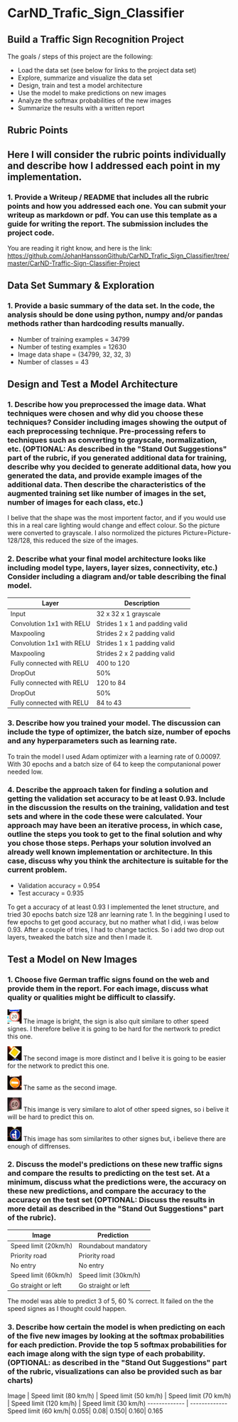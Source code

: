 # CarND_Trafic_Sign_Classifier

## Build a Traffic Sign Recognition Project

The goals / steps of this project are the following:

 * Load the data set (see below for links to the project data set)
 * Explore, summarize and visualize the data set
 * Design, train and test a model architecture
 * Use the model to make predictions on new images
 * Analyze the softmax probabilities of the new images
 * Summarize the results with a written report
 
 

## Rubric Points

## Here I will consider the rubric points individually and describe how I addressed each point in my implementation.


### 1. Provide a Writeup / README that includes all the rubric points and how you addressed each one. You can submit your writeup as markdown or pdf. You can use this template as a guide for writing the report. The submission includes the project code.

You are reading it right know, and here is the link: https://github.com/JohanHanssonGithub/CarND_Trafic_Sign_Classifier/tree/master/CarND-Traffic-Sign-Classifier-Project


## Data Set Summary & Exploration
### 1. Provide a basic summary of the data set. In the code, the analysis should be done using python, numpy and/or pandas methods rather than hardcoding results manually.

* Number of training examples = 34799
* Number of testing examples = 12630
* Image data shape = (34799, 32, 32, 3)
* Number of classes = 43

## Design and Test a Model Architecture

### 1. Describe how you preprocessed the image data. What techniques were chosen and why did you choose these techniques? Consider including images showing the output of each preprocessing technique. Pre-processing refers to techniques such as converting to grayscale, normalization, etc. (OPTIONAL: As described in the "Stand Out Suggestions" part of the rubric, if you generated additional data for training, describe why you decided to generate additional data, how you generated the data, and provide example images of the additional data. Then describe the characteristics of the augmented training set like number of images in the set, number of images for each class, etc.)

I belive that the shape was the most importent factor, and if you would use this in a real care lighting would change and effect colour. So the picture were converted to grayscale. I also normolized the pictures Picture=Picture-128/128, this reduced the size of the images. 


### 2. Describe what your final model architecture looks like including model type, layers, layer sizes, connectivity, etc.) Consider including a diagram and/or table describing the final model.

Layer         | Description
------------- | -------------
Input         | 32 x 32 x 1 grayscale
Convolution 1x1 with RELU  | Strides 1 x 1 and padding valid
Maxpooling    | Strides 2 x 2 padding valid
Convolution 1x1 with RELU | Strides 1 x 1 padding valid
Maxpooling    | Strides 2 x 2 padding valid
Fully connected with RELU | 400 to 120 
DropOut | 50% 
Fully connected with RELU | 120 to 84 
DropOut | 50% 
Fully connected with RELU | 84 to 43 




### 3. Describe how you trained your model. The discussion can include the type of optimizer, the batch size, number of epochs and any hyperparameters such as learning rate.

To train the model I used Adam optimizer with a learning rate of 0.00097. With 30 epochs and a batch size of 64 to keep the computanional power needed low. 


### 4. Describe the approach taken for finding a solution and getting the validation set accuracy to be at least 0.93. Include in the discussion the results on the training, validation and test sets and where in the code these were calculated. Your approach may have been an iterative process, in which case, outline the steps you took to get to the final solution and why you chose those steps. Perhaps your solution involved an already well known implementation or architecture. In this case, discuss why you think the architecture is suitable for the current problem.

* Validation accuracy = 0.954
* Test accuracy = 0.935

To get a accuracy of at least 0.93 I implemented the lenet structure, and tried 30  epochs batch size 128 anr learning rate 1. In the beggining I used to few epochs to get good accuracy, but  no mather what I did, i was below 0.93. After a couple of tries, I had to change tactics. So i add two drop out layers, tweaked the batch size and then I made it. 

## Test a Model on New Images


### 1. Choose five German traffic signs found on the web and provide them in the report. For each image, discuss what quality or qualities might be difficult to classify.

![Screenshot](CarND-Traffic-Sign-Classifier-Project/test_pictures_2/picture_1.jpg)
The image is bright, the sign is also quit similare to other speed signes. I therefore belive it is going to be hard for the nertwork to predict this one. 

![Screenshot](CarND-Traffic-Sign-Classifier-Project/test_pictures_2/picture_2.jpg)
The second image is more distinct and I belive it is going to be easier for the network to predict this one. 

![Screenshot](CarND-Traffic-Sign-Classifier-Project/test_pictures_2/picture_3.jpg)
The same as the second image. 

![Screenshot](CarND-Traffic-Sign-Classifier-Project/test_pictures_2/picture_4.jpg)
This imange is very similare to alot of other speed signes, so i belive it will be hard to predict this on. 

![Screenshot](CarND-Traffic-Sign-Classifier-Project/test_pictures_2/picture_5.jpg)
This image has som similarites to other signes but, i believe there are enough of diffrenses. 


### 2. Discuss the model's predictions on these new traffic signs and compare the results to predicting on the test set. At a minimum, discuss what the predictions were, the accuracy on these new predictions, and compare the accuracy to the accuracy on the test set (OPTIONAL: Discuss the results in more detail as described in the "Stand Out Suggestions" part of the rubric).

Image         | Prediction
------------- | -------------
Speed limit (20km/h)         | Roundabout mandatory
Priority road | Priority road
No entry    | No entry
Speed limit (60km/h)| Speed limit (30km/h)
Go straight or left    | Go straight or left

The model was able to predict 3 of 5, 60 % correct. It failed on the the speed signes as I thought could happen. 



### 3. Describe how certain the model is when predicting on each of the five new images by looking at the softmax probabilities for each prediction. Provide the top 5 softmax probabilities for each image along with the sign type of each probability. (OPTIONAL: as described in the "Stand Out Suggestions" part of the rubric, visualizations can also be provided such as bar charts)
          
          
Image | Speed limit (80 km/h) | Speed limit (50 km/h) | Speed limit (70 km/h) | Speed limit (120 km/h) | Speed limit (30 km/h) 
------------- | -------------
Speed limit (60 km/h| 0.055| 0.08| 0.150| 0.160| 0.165
